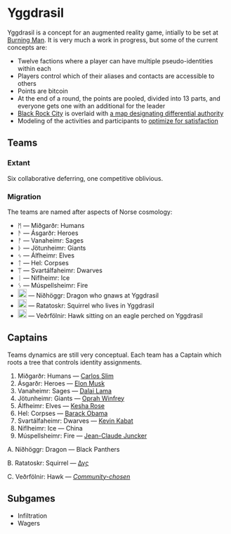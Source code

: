 Yggdrasil
=========

Yggdrasil is a concept for an augmented reality game, intially to be set at [Burning Man](http://burningman.com). It is very much a work in progress, but some of the current concepts are:

* Twelve factions where a player can have multiple pseudo-identities within each
* Players control which of their aliases and contacts are accessible to others
* Points are bitcoin
* At the end of a round, the points are pooled, divided into 13 parts, and everyone gets one with an additional for the leader
* [Black Rock City](http://alexlod.com/wp-content/uploads/2011/09/brc.jpeg) is overlaid with [a map designating differential authority](http://dhappy.github.io/yggdrasil/)
* Modeling of the activities and participants to [optimize for satisfaction](http://hoenir.himinbi.org/2014/04/rationale-for-the-department-of-happiness/)

## Teams

### Extant

Six collaborative deferring, one competitive oblivious.

### Migration

The teams are named after aspects of Norse cosmology:

* ᛗ ― Miðgarðr: Humans
* ᚫ ― Ásgarðr: Heroes
* ᚡ ― Vanaheimr: Sages
* ᚦ ― Jötunheimr: Giants
* ᛃ ― Álfheimr: Elves
* ᛏ ― Hel: Corpses
* ᛠ ― Svartálfaheimr: Dwarves
* ᛁ ― Niflheimr: Ice
* ᛊ ― Múspellsheimr: Fire
* <img src='http://dhappy.org/.../image/animal/dragon/pair/svg' style='width:20px;height:20px'/> ― Níðhöggr: Dragon who gnaws at Yggdrasil
* <img src='http://dhappy.org/.../image/animal/squirrel/svg' style='height:20px'/> ― Ratatoskr: Squirrel who lives in Yggdrasil
* <img src='http://dhappy.org/.../image/animal/phoenix/svg' style='height:20px'/> ― Veðrfölnir: Hawk sitting on an eagle perched on Yggdrasil

## Captains

Teams dynamics are still very conceptual. Each team has a Captain which roots a tree that controls identity assignments.

1. Miðgarðr: Humans ― [Carlos Slim](http://en.wikipedia.org/wiki/Carlos_Slim)
2. Ásgarðr: Heroes ― [Elon Musk](http://www.teslamotors.com)
3. Vanaheimr: Sages ― [Dalai Lama](http://dalailama.com)
4. Jötunheimr: Giants ― [Oprah Winfrey](http://oprah.com)
5. Álfheimr: Elves ― [Kesha Rose](http://keshasparty.com)
6. Hel: Corpses ― [Barack Obama](http://barackobama.com)
7. Svartálfaheimr: Dwarves ― [Kevin Kabat](https://www.53.com/about/in-the-news/executive-bios.html)
8. Niflheimr: Ice ― China
9. Múspellsheimr: Fire ― [Jean-Claude Juncker](http://en.wikipedia.org/wiki/President_of_the_European_Commission)

A. Níðhöggr: Dragon ― Black Panthers

B. Ratatoskr: Squirrel ― [Δγς](http://dhappy.org)

C. Veðrfölnir: Hawk ― [*Community-chosen*](https://github.com/TheFuturistParty/vote)

## Subgames

* Infiltration
* Wagers
